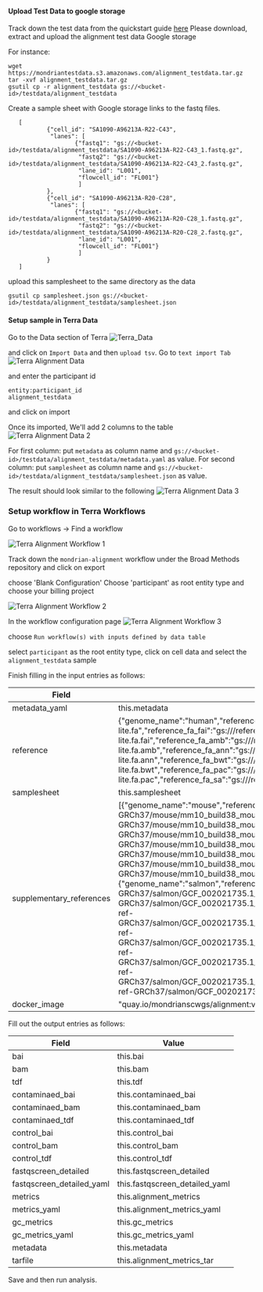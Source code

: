 #### Upload Test Data to google storage

Track down the test data from the quickstart guide [here](../quickstart/alignment.md) Please download, extract and upload the alignment test data Google storage


For instance:
```
wget https://mondriantestdata.s3.amazonaws.com/alignment_testdata.tar.gz
tar -xvf alignment_testdata.tar.gz
gsutil cp -r alignment_testdata gs://<bucket-id>/testdata/alignment_testdata 
```


Create a sample sheet with Google storage links to the fastq files.
 ```
    [
            {"cell_id": "SA1090-A96213A-R22-C43",
             "lanes": [
                    {"fastq1": "gs://<bucket-id>/testdata/alignment_testdata/SA1090-A96213A-R22-C43_1.fastq.gz",
                     "fastq2": "gs://<bucket-id>/testdata/alignment_testdata/SA1090-A96213A-R22-C43_2.fastq.gz",
                     "lane_id": "L001",
                     "flowcell_id": "FL001"}
                     ]
            },
            {"cell_id": "SA1090-A96213A-R20-C28",
             "lanes": [
                    {"fastq1": "gs://<bucket-id>/testdata/alignment_testdata/SA1090-A96213A-R20-C28_1.fastq.gz",
                     "fastq2": "gs://<bucket-id>/testdata/alignment_testdata/SA1090-A96213A-R20-C28_2.fastq.gz",
                     "lane_id": "L001",
                     "flowcell_id": "FL001"}
                     ]
            }
    ]
```

upload this samplesheet to the same directory as the data 
```
gsutil cp samplesheet.json gs://<bucket-id>/testdata/alignment_testdata/samplesheet.json
```

#### Setup sample in Terra Data

Go to the Data section of Terra
![Terra_Data](../assets/terra_data_import_data.png)

and click on `Import Data` and then `upload tsv`. Go to `text import Tab`
![Terra Alignment Data](../assets/terra_data_import_data_alignment_1.png)

and enter the participant id
```
entity:participant_id
alignment_testdata
```
and click on import

Once its imported, We'll add 2 columns to the table
![Terra Alignment Data 2](../assets/terra_data_import_data_alignment_2.png)

For first column: put `metadata` as column name and `gs://<bucket-id>/testdata/alignment_testdata/metadata.yaml` as value. For second column: put `samplesheet` as column name and `gs://<bucket-id>/testdata/alignment_testdata/samplesheet.json` as value.

The result should look similar to the following
![Terra Alignment Data 3](../assets/terra_data_import_data_alignment_3.png)


### Setup workflow in Terra Workflows

Go to workflows -> Find a workflow

![Terra Alignment Workflow 1](../assets/terra_workflows_alignment_1.png)

Track down the `mondrian-alignment` workflow under the Broad Methods repository and click on export

choose 'Blank Configuration'
Choose 'participant' as root entity type and choose your billing project

![Terra Alignment Workflow 2](../assets/terra_workflows_alignment_2.png)

In the workflow configuration page
![Terra Alignment Workflow 3](../assets/terra_workflows_alignment_3.png)

choose 
`Run workflow(s) with inputs defined by data table`

select `participant` as the root entity type, click on cell data and select the `alignment_testdata` sample


Finish filling in the input entries as follows:

| Field | Value |
|-------|-------|
| metadata_yaml | this.metadata |
| reference | {"genome_name":"human","reference":"gs://<bucket-id>/references/mondrian-ref-GRCh37/human/GRCh37-lite.fa","reference_fa_fai":"gs://<bucket-id>/references/mondrian-ref-GRCh37/human/GRCh37-lite.fa.fai","reference_fa_amb":"gs://<bucket-id>/references/mondrian-ref-GRCh37/human/GRCh37-lite.fa.amb","reference_fa_ann":"gs://<bucket-id>/references/mondrian-ref-GRCh37/human/GRCh37-lite.fa.ann","reference_fa_bwt":"gs://<bucket-id>/references/mondrian-ref-GRCh37/human/GRCh37-lite.fa.bwt","reference_fa_pac":"gs://<bucket-id>/references/mondrian-ref-GRCh37/human/GRCh37-lite.fa.pac","reference_fa_sa":"gs://<bucket-id>/references/mondrian-ref-GRCh37/human/GRCh37-lite.fa.sa"}|
| samplesheet | this.samplesheet |
| supplementary_references| [{"genome_name":"mouse","reference":"gs://<bucket-id>/references/mondrian-ref-GRCh37/mouse/mm10_build38_mouse.fasta","reference_fa_fai":"gs://<bucket-id>/references/mondrian-ref-GRCh37/mouse/mm10_build38_mouse.fasta.fai","reference_fa_amb":"gs://<bucket-id>/references/mondrian-ref-GRCh37/mouse/mm10_build38_mouse.fasta.amb","reference_fa_ann":"gs://<bucket-id>/references/mondrian-ref-GRCh37/mouse/mm10_build38_mouse.fasta.ann","reference_fa_bwt":"gs://<bucket-id>/references/mondrian-ref-GRCh37/mouse/mm10_build38_mouse.fasta.bwt","reference_fa_pac":"gs://<bucket-id>/references/mondrian-ref-GRCh37/mouse/mm10_build38_mouse.fasta.pac","reference_fa_sa":"gs://<bucket-id>/references/mondrian-ref-GRCh37/mouse/mm10_build38_mouse.fasta.sa"},{"genome_name":"salmon","reference":"gs://<bucket-id>/references/mondrian-ref-GRCh37/salmon/GCF_002021735.1_Okis_V1_genomic.fna","reference_fa_fai":"gs://<bucket-id>/references/mondrian-ref-GRCh37/salmon/GCF_002021735.1_Okis_V1_genomic.fna.fai","reference_fa_amb":"gs://<bucket-id>/references/mondrian-ref-GRCh37/salmon/GCF_002021735.1_Okis_V1_genomic.fna.amb","reference_fa_ann":"gs://<bucket-id>/references/mondrian-ref-GRCh37/salmon/GCF_002021735.1_Okis_V1_genomic.fna.ann","reference_fa_bwt":"gs://<bucket-id>/references/mondrian-ref-GRCh37/salmon/GCF_002021735.1_Okis_V1_genomic.fna.bwt","reference_fa_pac":"gs://<bucket-id>/references/mondrian-ref-GRCh37/salmon/GCF_002021735.1_Okis_V1_genomic.fna.pac","reference_fa_sa":"gs://<bucket-id>/references/mondrian-ref-GRCh37/salmon/GCF_002021735.1_Okis_V1_genomic.fna.sa"}] |
| docker_image | "quay.io/mondrianscwgs/alignment:v0.0.71" |



Fill out the output entries as follows:


| Field | Value |
|-------|-------|
| bai | this.bai |
| bam | this.bam |
| tdf | this.tdf |
| contaminaed_bai | this.contaminaed_bai |
| contaminaed_bam | this.contaminaed_bam |
| contaminaed_tdf | this.contaminaed_tdf |
| control_bai | this.control_bai |
| control_bam | this.control_bam |
| control_tdf | this.control_tdf |
| fastqscreen_detailed | this.fastqscreen_detailed |
| fastqscreen_detailed_yaml | this.fastqscreen_detailed_yaml |
| metrics | this.alignment_metrics |
| metrics_yaml | this.alignment_metrics_yaml |
| gc_metrics | this.gc_metrics |
| gc_metrics_yaml | this.gc_metrics_yaml |
| metadata | this.metadata |
| tarfile | this.alignment_metrics_tar |

Save and then run analysis. 